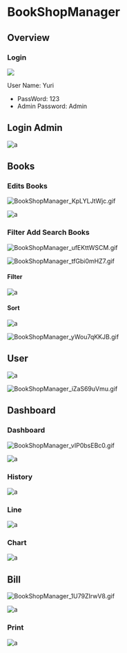 # BookShopManager

## Overview

### Login

![](./OverView/BookShopManager_qujwpfnpXv.png)

User Name: Yuri

- PassWord: 123
- Admin Password: Admin

## Login Admin

![a](./BookShopManager_F6tEAtxqUl.png)

## Books

### Edits Books

![BookShopManager_KpLYLJtWjc.gif](./OverView/BookShopManager_KpLYLJtWjc.gif)

![a](./OverView/BookShopManager_rQbIkZCQti.png)

### Filter Add Search Books

![BookShopManager_ufEKttWSCM.gif](./OverView/BookShopManager_ufEKttWSCM.gif)

![BookShopManager_tfGbi0mHZ7.gif](./OverView/BookShopManager_tfGbi0mHZ7.gif)

#### Filter

![a](./OverView/BookShopManager_Jo6Ta4TTHk.png)

#### Sort

![a](./BookShopManager_gsjN0kKk6x.png)

![BookShopManager_yWou7qKKJB.gif](./OverView/BookShopManager_yWou7qKKJB.gif)

## User

![a](./BookShopManager_G0vO7B9EPh.png)

![BookShopManager_iZaS69uVmu.gif](./OverView/BookShopManager_iZaS69uVmu.gif)

## Dashboard

### Dashboard

![BookShopManager_vIP0bsEBc0.gif](./OverView/BookShopManager_vIP0bsEBc0.gif)

![a](./OverView/BookShopManager_WxXL4nn2kN.png)

### History

![a](./OverView/BookShopManager_g5ercbTdsb.png)

### Line

![a](./OverView/BookShopManager_IZVDYjqsFh.png)

### Chart

![a](./OverView/BookShopManager_CbPT3TX3AB.png)

## Bill

![BookShopManager_1U79ZIrwV8.gif](./OverView/BookShopManager_1U79ZIrwV8.gif)

![a](./OverView/BookShopManager_pQ71b8nyuD.png)

### Print

![a](./OverView/BookShopManager_wQS4XZyO5M.png)
